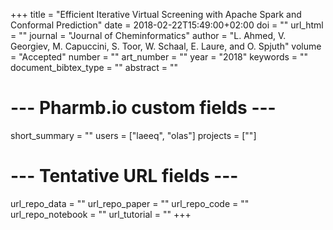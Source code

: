 +++
title = "Efficient Iterative Virtual Screening with Apache Spark and Conformal Prediction"
date = 2018-02-22T15:49:00+02:00
doi = ""
url_html = ""
journal = "Journal of Cheminformatics"
author = "L. Ahmed, V. Georgiev, M. Capuccini, S. Toor, W. Schaal, E. Laure, and O. Spjuth"
volume = "Accepted"
number = ""
art_number = ""
year = "2018"
keywords = ""
document_bibtex_type = ""
abstract = ""
# --- Pharmb.io custom fields ---
short_summary = ""
users = ["laeeq", "olas"]
projects = [""]
# --- Tentative URL fields ---
url_repo_data = ""
url_repo_paper = ""
url_repo_code = ""
url_repo_notebook = ""
url_tutorial = ""
+++
